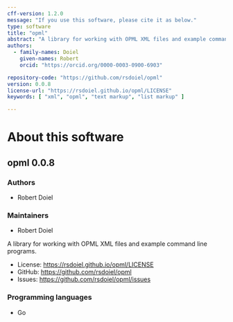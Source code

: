 ```yaml
---
cff-version: 1.2.0
message: "If you use this software, please cite it as below."
type: software
title: "opml"
abstract: "A library for working with OPML XML files and example command line programs."
authors:
  - family-names: Doiel
    given-names: Robert
    orcid: "https://orcid.org/0000-0003-0900-6903"

repository-code: "https://github.com/rsdoiel/opml"
version: 0.0.8
license-url: "https://rsdoiel.github.io/opml/LICENSE"
keywords: [ "xml", "opml", "text markup", "list markup" ]

---
```


About this software
===================

## opml 0.0.8

### Authors

- Robert Doiel


### Maintainers

- Robert Doiel

A library for working with OPML XML files and example command line programs.

- License: <https://rsdoiel.github.io/opml/LICENSE>
- GitHub: <https://github.com/rsdoiel/opml>
- Issues: <https://github.com/rsdoiel/opml/issues>


### Programming languages

- Go


